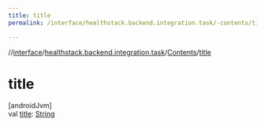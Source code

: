 ```yaml
---
title: title
permalink: /interface/healthstack.backend.integration.task/-contents/title.html

---
```

//[interface](../../../index.html)/[healthstack.backend.integration.task](../index.html)/[Contents](index.html)/[title](title.html)



# title



[androidJvm]\
val [title](title.html): [String](https://kotlinlang.org/api/latest/jvm/stdlib/kotlin/-string/index.html)




